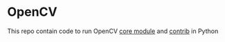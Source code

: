 
# OpenCV

This repo contain code to run OpenCV [core module](https://pypi.org/project/opencv-python/) and [contrib](https://pypi.org/project/opencv-contrib-python/) in Python
